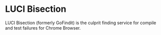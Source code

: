 # LUCI Bisection
LUCI Bisection (formerly GoFindit) is the culprit finding service for compile and test failures for Chrome Browser.